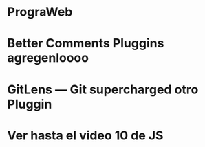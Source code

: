 # PrograWeb

# Better Comments Pluggins agregenloooo

# GitLens — Git supercharged otro Pluggin

# Ver hasta el video 10 de JS
